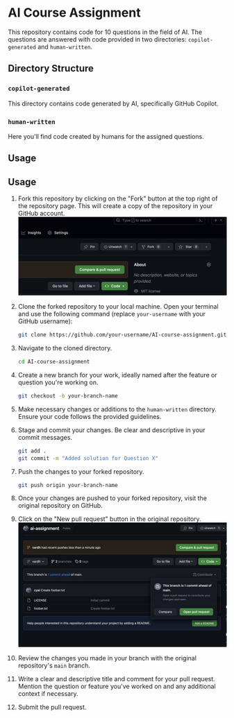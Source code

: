 # AI Course Assignment

This repository contains code for 10 questions in the field of AI. The questions are answered with code provided in two directories: `copilot-generated` and `human-written`.

## Directory Structure

### `copilot-generated`
This directory contains code generated by AI, specifically GitHub Copilot.

### `human-written`
Here you'll find code created by humans for the assigned questions.

## Usage

## Usage

1. Fork this repository by clicking on the "Fork" button at the top right of the repository page. This will create a copy of the repository in your GitHub account.
   ![Forking the repository](/public/img/fork.png)

2. Clone the forked repository to your local machine. Open your terminal and use the following command (replace `your-username` with your GitHub username):
    ```bash
    git clone https://github.com/your-username/AI-course-assignment.git
    ```
   
3. Navigate to the cloned directory.
    ```bash
    cd AI-course-assignment
    ```

4. Create a new branch for your work, ideally named after the feature or question you're working on.
    ```bash
    git checkout -b your-branch-name
    ```
   
5. Make necessary changes or additions to the `human-written` directory. Ensure your code follows the provided guidelines.

6. Stage and commit your changes. Be clear and descriptive in your commit messages.
    ```bash
    git add .
    git commit -m "Added solution for Question X"
    ```

7. Push the changes to your forked repository.
    ```bash
    git push origin your-branch-name
    ```
   
8. Once your changes are pushed to your forked repository, visit the original repository on GitHub.

9. Click on the "New pull request" button in the original repository.
   ![Creating a pull request](/public/img/pr.png)

10. Review the changes you made in your branch with the original repository's `main` branch.

11. Write a clear and descriptive title and comment for your pull request. Mention the question or feature you've worked on and any additional context if necessary.

12. Submit the pull request.


